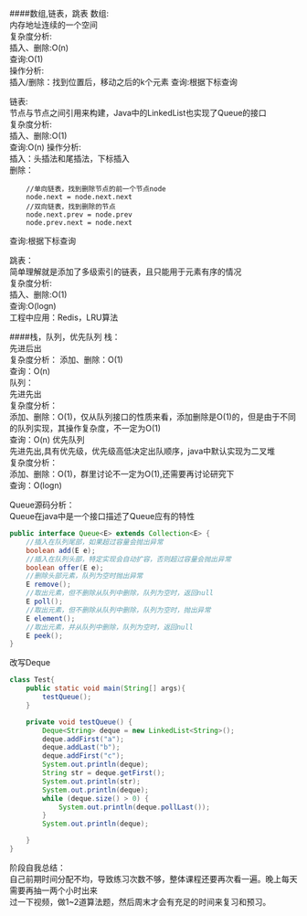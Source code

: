 ####数组,链表，跳表
数组:  
    内存地址连续的一个空间  
复杂度分析:  
插入、删除:O(n)  
查询:O(1)  
操作分析:  
插入/删除：找到位置后，移动之后的k个元素
查询:根据下标查询
  


链表:  
    节点与节点之间引用来构建，Java中的LinkedList也实现了Queue的接口  
复杂度分析:  
插入、删除:O(1)  
查询:O(n)
操作分析:  
插入：头插法和尾插法，下标插入  
删除：
```
    //单向链表，找到删除节点的前一个节点node
    node.next = node.next.next
    //双向链表，找到删除的节点
    node.next.prev = node.prev
    node.prev.next = node.next
```
查询:根据下标查询

跳表：  
    简单理解就是添加了多级索引的链表，且只能用于元素有序的情况  
复杂度分析:  
插入、删除:O(1)  
查询:O(logn)  
工程中应用：Redis，LRU算法

####栈，队列，优先队列
栈：  
先进后出  
复杂度分析：
添加、删除：O(1)  
查询：O(n)  
队列：  
先进先出  
复杂度分析：  
添加、删除：O(1)，仅从队列接口的性质来看，添加删除是O(1)的，但是由于不同的队列实现，其操作复杂度，不一定为O(1)  
查询：O(n) 
优先队列  
先进先出,具有优先级，优先级高低决定出队顺序，java中默认实现为二叉堆  
复杂度分析：  
添加、删除：O(1)，群里讨论不一定为O(1),还需要再讨论研究下  
查询：O(logn)

Queue源码分析：  
Queue在java中是一个接口描述了Queue应有的特性  
```java
public interface Queue<E> extends Collection<E> { 
    //插入在队列尾部，如果超过容量会抛出异常
    boolean add(E e);
    //插入在队列头部，特定实现会自动扩容，否则超过容量会抛出异常
    boolean offer(E e);
    //删除头部元素，队列为空时抛出异常
    E remove();
    //取出元素，但不删除从队列中删除，队列为空时，返回null
    E poll();
    //取出元素，但不删除从队列中删除，队列为空时，抛出异常
    E element();
    //取出元素，并从队列中删除，队列为空时，返回null
    E peek();
}
```

改写Deque
```java
class Test{
    public static void main(String[] args){
        testQueue();
    }

    private void testQueue() {
        Deque<String> deque = new LinkedList<String>();
        deque.addFirst("a");
        deque.addLast("b");
        deque.addFirst("c");
        System.out.println(deque);
        String str = deque.getFirst();
        System.out.println(str);
        System.out.println(deque);
        while (deque.size() > 0) {
            System.out.println(deque.pollLast());
        }
        System.out.println(deque);

    }
}

```

阶段自我总结：  
自己前期时间分配不均，导致练习次数不够，整体课程还要再次看一遍。晚上每天需要再抽一两个小时出来  
过一下视频，做1~2道算法题，然后周末才会有充足的时间来复习和预习。


  
